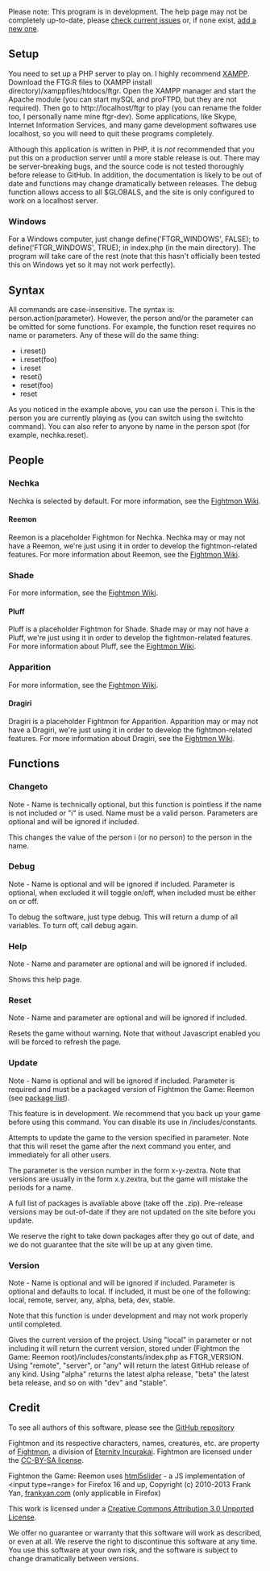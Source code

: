 Please note: This program is in development.  The help page may not be completely up-to-date, please <a href="https://github.com/iggyvolz/Fightmon-the-Game--Reemon/issues">check current issues</a> or, if none exist, <a href="https://github.com/iggyvolz/Fightmon-the-Game--Reemon/issues/new">add a new one</a>.
<h2>Setup</h2>
<p>You need to set up a PHP server to play on.  I highly recommend <a href="http://www.apachefriends.org/en/xampp.html">XAMPP</a>.  Download the FTG:R files to (XAMPP install directory)/xamppfiles/htdocs/ftgr.  Open the XAMPP manager and start the Apache module (you can start mySQL and proFTPD, but they are not required).  Then go to http://localhost/ftgr to play (you can rename the folder too, I personally name mine ftgr-dev).  Some applications, like Skype, Internet Information Services, and many game development softwares use localhost, so you will need to quit these programs completely. </p>
<p>Although this application is written in PHP, it is <em>not</em> recommended that you put this on a production server until a more stable release is out.  There may be server-breaking bugs, and the source code is not tested thoroughly before release to GitHub.  In addition, the documentation is likely to be out of date and functions may change dramatically between releases.  The debug function allows access to all $GLOBALS, and the site is only configured to work on a localhost server.</p>
<h3>Windows</h3>
<p>For a Windows computer, just change define('FTGR_WINDOWS', FALSE); to define('FTGR_WINDOWS', TRUE); in index.php (in the main directory).  The program will take care of the rest (note that this hasn't officially been tested this on Windows yet so it may not work perfectly).</p>
<h2>Syntax</h2>
<p>All commands are case-insensitive.  The syntax is: person.action(parameter).  However, the person and/or the parameter can be omitted for some functions.  For example, the function reset requires no name or parameters.  Any of these will do the same thing:<p>
<ul>
	<li>i.reset()</li>
	<li>i.reset(foo)</li>
	<li>i.reset</li>
	<li>reset()</li>
	<li>reset(foo)</li>
	<li>reset</li>
</ul>
<p>As you noticed in the example above, you can use the person i.  This is the person you are currently playing as (you can switch using the switchto command).  You can also refer to anyone by name in the person spot (for example, nechka.reset).</p>
<h2>People</h2>
<h3>Nechka</h3>
Nechka is selected by default.  For more information, see the <a href="http://fightmon.wikia.com/wiki/Nechka">Fightmon Wiki</a>.
<h4>Reemon</h4>
Reemon is a placeholder Fightmon for Nechka.  Nechka may or may not have a Reemon, we're just using it in order to develop the fightmon-related features.
For more information about Reemon, see the <a href="http://fightmon.wikia.com/wiki/Reemon">Fightmon Wiki</a>.
<h3>Shade</h3>
For more information, see the <a href="http://fightmon.wikia.com/wiki/Shade">Fightmon Wiki</a>.
<h4>Pluff</h4>
Pluff is a placeholder Fightmon for Shade.  Shade may or may not have a Pluff, we're just using it in order to develop the fightmon-related features.
For more information about Pluff, see the <a href="http://fightmon.wikia.com/wiki/Pluff">Fightmon Wiki</a>.
<h3>Apparition</h3>
For more information, see the <a href="http://fightmon.wikia.com/wiki/Apparition">Fightmon Wiki</a>.
<h4>Dragiri</h4>
Dragiri is a placeholder Fightmon for Apparition.  Apparition may or may not have a Dragiri, we're just using it in order to develop the fightmon-related features.
For more information about Dragiri, see the <a href="http://fightmon.wikia.com/wiki/Dragiri">Fightmon Wiki</a>.
<h2>Functions</h2>
<h3>Changeto</h3>
<p>Note - Name is technically optional, but this function is pointless if the name is not included or "i" is used.  Name must be a valid person.  Parameters are optional and will be ignored if included.</p>
This changes the value of the person i (or no person) to the person in the name.
<h3>Debug</h3>
<p>Note - Name is optional and will be ignored if included.  Parameter is optional, when excluded it will toggle on/off, when included must be either on or off.</p>
To debug the software, just type debug.  This will return a dump of all variables.  To turn off, call debug again.
<h3>Help</h3>
<p>Note - Name and parameter are optional and will be ignored if included.</p>
Shows this help page.
<h3>Reset</h3>
<p>Note - Name and parameter are optional and will be ignored if included.</p>
Resets the game without warning.  Note that without Javascript enabled you will be forced to refresh the page.
<h3>Update</h3>
<p>Note - Name is optional and will be ignored if included.  Parameter is required and must be a packaged version of Fightmon the Game: Reemon (see <a href="http://fightmon.eternityincurakai.com/fightmon/ftgr/">package list</a>).</p>
<p>This feature is in development.  We recommend that you back up your game before using this command.  You can disable its use in /includes/constants.</p>
<p>Attempts to update the game to the version specified in parameter.  Note that this will reset the game after the next command you enter, and immediately for all other users.</p>
<p>The parameter is the version number in the form x-y-zextra.  Note that versions are usually in the form x.y.zextra, but the game will mistake the periods for a name.</p>
<p>A full list of packages is avaliable above (take off the .zip).  Pre-release versions may be out-of-date if they are not updated on the site before you update.</p>
<p>We reserve the right to take down packages after they go out of date, and we do not guarantee that the site will be up at any given time.</p>
<h3>Version</h3>
<p>Note - Name is optional and will be ignored if included.  Parameter is optional and defaults to local.  If included, it must be one of the following: local, remote, server, any, alpha, beta, dev, stable.</p>
<p>Note that this function is under development and may not work properly until completed.</p>
Gives the current version of the project.  Using "local" in parameter or not including it will return the current version, stored under (Fightmon the Game: Reemon root)/includes/constants/index.php as FTGR_VERSION.  Using "remote", "server", or "any" will return the latest GitHub release of any kind.  Using "alpha" returns the latest alpha release, "beta" the latest beta release, and so on with "dev" and "stable".
<h2>Credit</h2>
<p>To see all authors of this software, please see the <a href="https://github.com/iggyvolz/Fightmon-the-Game--Reemon">GitHub repository</a></p>
<p>Fightmon and its respective characters, names, creatures, etc. are property of <a href="http://fightmon.eternityincurakai.com">Fightmon</a>, a division of <a href="https://eternityincurakai.com">Eternity Incurakai</a>.  Fightmon are licensed under the <a href="http://creativecommons.org/licenses/by-sa/3.0/">CC-BY-SA license</a>.</p>
<p>Fightmon the Game: Reemon uses <a href="https://github.com/fryn/html5slider">html5slider</a> - a JS implementation of &lt;input type=range&gt; for Firefox 16 and up, Copyright (c) 2010-2013 Frank Yan, <a href="http://frankyan.com">frankyan.com</a> (only applicable in Firefox)</p>
<p>This work is licensed under a <a href="http://creativecommons.org/licenses/by/3.0/deed.en_US">Creative Commons Attribution 3.0 Unported License</a>.</p>
<p>We offer no guarantee or warranty that this software will work as described, or even at all.  We reserve the right to discontinue this software at any time.  You use this software at your own risk, and the software is subject to change dramatically between versions.</p>